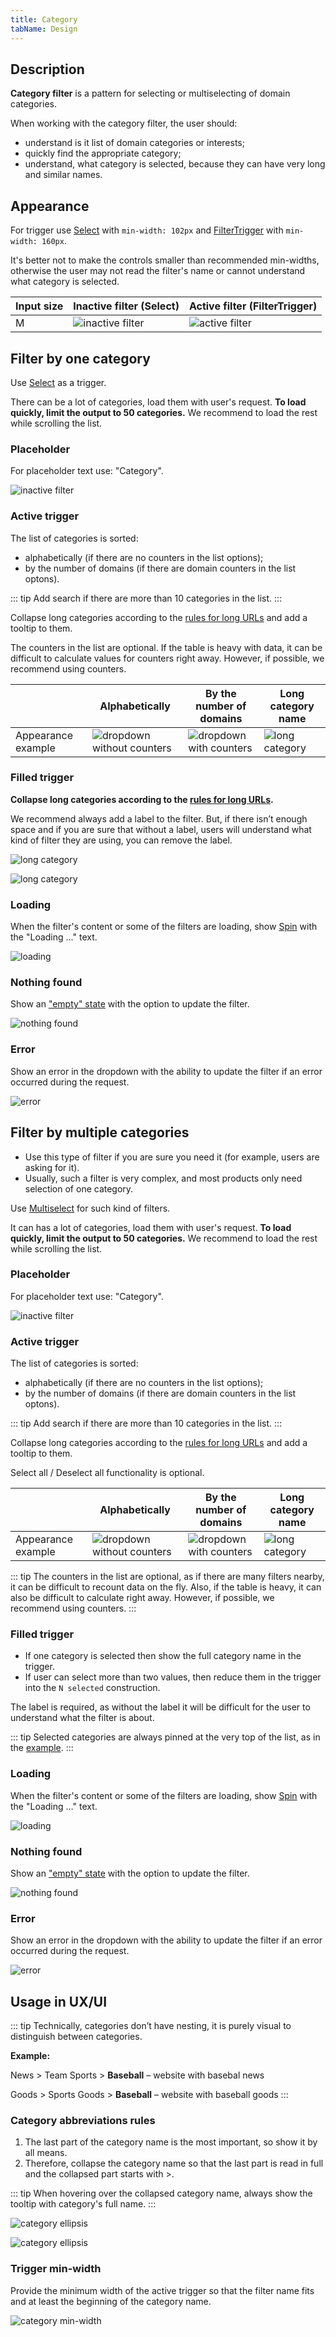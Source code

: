 ```yaml
---
title: Category
tabName: Design
---
```


## Description

**Category filter** is a pattern for selecting or multiselecting of domain categories.

When working with the category filter, the user should:

- understand is it list of domain categories or interests;
- quickly find the appropriate category;
- understand, what category is selected, because they can have very long and similar names.

## Appearance

For trigger use [Select](/components/select/) with `min-width: 102px` and [FilterTrigger](/components/filter-trigger/) with `min-width: 160px`.

It's better not to make the controls smaller than recommended min-widths, otherwise the user may not read the filter's name or cannot understand what category is selected.

| Input size | Inactive filter (Select)               | Active filter (FilterTrigger)              |
| ---------- | -------------------------------------- | ------------------------------------------ |
| M          | ![inactive filter](static/default.png) | ![active filter](static/filter-trigger.png) |

## Filter by one category

Use [Select](/components/select/) as a trigger.

There can be a lot of categories, load them with user's request. **To load quickly, limit the output to 50 categories.** We recommend to load the rest while scrolling the list.

### Placeholder

For placeholder text use: "Category".

![inactive filter](static/default.png)

### Active trigger

The list of categories is sorted:

- alphabetically (if there are no counters in the list options);
- by the number of domains (if there are domain counters in the list optons).

::: tip
Add search if there are more than 10 categories in the list.
:::

Collapse long categories according to the [rules for long URLs](/table-group/table-controls/#a5b913) and add a tooltip to them.

The counters in the list are optional. If the table is heavy with data, it can be difficult to calculate values for counters right away. However, if possible, we recommend using counters.

|                    | Alphabetically                                           | By the number of domains                      | Long category name                         |
| ------------------ | -------------------------------------------------------- | --------------------------------------------- | ------------------------------------------ |
| Appearance example | ![dropdown without counters](static/without-counter.png) | ![dropdown with counters](static/counter.png) | ![long category](static/long-category.png) |

### Filled trigger

**Collapse long categories according to the [rules for long URLs](/table-group/table-controls/#a5b913).**

We recommend always add a label to the filter. But, if there isn’t enough space and if you are sure that without a label, users will understand what kind of filter they are using, you can remove the label.

![long category](static/label-cat.png)

![long category](static/long-cat.png)

### Loading

When the filter's content or some of the filters are loading, show [Spin](/components/spin/) with the "Loading ..." text.

![loading](static/loading.png)

### Nothing found

Show an ["empty" state](/components/widget-empty/) with the option to update the filter.

![nothing found](static/filter-category-nothing-found.png)

### Error

Show an error in the dropdown with the ability to update the filter if an error occurred during the request.

![error](static/error.png)

## Filter by multiple categories

- Use this type of filter if you are sure you need it (for example, users are asking for it).
- Usually, such a filter is very complex, and most products only need selection of one category.

Use [Multiselect](/components/select/) for such kind of filters.

It can has a lot of categories, load them with user's request. **To load quickly, limit the output to 50 categories.** We recommend to load the rest while scrolling the list.

### Placeholder

For placeholder text use: "Category".

![inactive filter](static/default.png)

### Active trigger

The list of categories is sorted:

- alphabetically (if there are no counters in the list options);
- by the number of domains (if there are domain counters in the list optons).

::: tip
Add search if there are more than 10 categories in the list.
:::

Collapse long categories according to the [rules for long URLs](/table-group/table-controls/#a5b913) and add a tooltip to them.

Select all / Deselect all functionality is optional.

|                    | Alphabetically                                                       | By the number of domains                                  | Long category name                                     |
| ------------------ | -------------------------------------------------------------------- | --------------------------------------------------------- | ------------------------------------------------------ |
| Appearance example | ![dropdown without counters](static/without-counter-multiselect.png) | ![dropdown with counters](static/counter-multiselect.png) | ![long category](static/long-category-multiselect.png) |

::: tip
The counters in the list are optional, as if there are many filters nearby, it can be difficult to recount data on the fly. Also, if the table is heavy, it can also be difficult to calculate right away. However, if possible, we recommend using counters.
:::

### Filled trigger

- If one category is selected then show the full category name in the trigger.
- If user can select more than two values, then reduce them in the trigger into the `N selected` construction.

The label is required, as without the label it will be difficult for the user to understand what the filter is about.

::: tip
Selected categories are always pinned at the very top of the list, as in the [example](/components/select/#sorting_multiselect_options).
:::

### Loading

When the filter's content or some of the filters are loading, show [Spin](/components/spin/) with the "Loading ..." text.

![loading](static/loading.png)

### Nothing found

Show an ["empty" state](/components/widget-empty/) with the option to update the filter.

![nothing found](static/filter-category-nothing-found.png)

### Error

Show an error in the dropdown with the ability to update the filter if an error occurred during the request.

![error](static/error.png)

## Usage in UX/UI

::: tip
Technically, categories don’t have nesting, it is purely visual to distinguish between categories.

**Example:**

News > Team Sports > **Baseball** – website with basebal news

Goods > Sports Goods > **Baseball** – website with baseball goods
:::

### Category abbreviations rules

1. The last part of the category name is the most important, so show it by all means.
2. Therefore, collapse the category name so that the last part is read in full and the collapsed part starts with >.

::: tip
When hovering over the collapsed category name, always show the tooltip with category's full name.
:::

![category ellipsis](static/name-ellipsis.png)

![category ellipsis](static/long-name-tooltip.png)

### Trigger min-width

Provide the minimum width of the active trigger so that the filter name fits and at least the beginning of the category name.

![category min-width](static/min-width.png)

